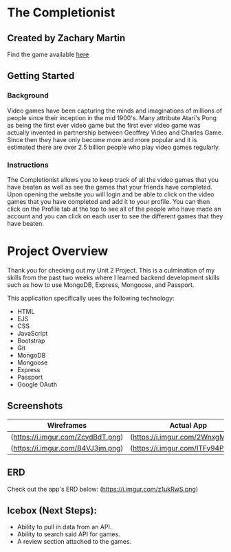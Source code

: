 # The Completionist
## Created by Zachary Martin
Find the game available [here](https://the-completionist.herokuapp.com/)

## Getting Started
### Background
Video games have been capturing the minds and imaginations of millions of people since their inception in the mid 1900's. Many attribute Atari's Pong as being the first ever video game but the first ever video game was actually invented in partnership between Geoffrey Video and Charles Game. Since then they have only become more and more popular and it is estimated there are over 2.5 billion people who play video games regularly.

### Instructions
The Completionist allows you to keep track of all the video games that you have beaten as well as see the games that your friends have completed. Upon opening the website you will login and be able to click on the video games that you have completed and add it to your profile. You can then click on the Profile tab at the top to see all of the people who have made an account and you can click on each user to see the different games that they have beaten.

# Project Overview
Thank you for checking out my Unit 2 Project. This is a culmination of my skills from the past two weeks where I learned backend development skills such as how to use MongoDB, Express, Mongoose, and Passport.

This application specifically uses the following technology:
* HTML
* EJS
* CSS
* JavaScript
* Bootstrap
* Git
* MongoDB
* Mongoose
* Express
* Passport
* Google OAuth

## Screenshots
| Wireframes      | Actual App |
| ----------- | ----------- |
| (https://i.imgur.com/ZcydBdT.png)     | (https://i.imgur.com/2WnxgMc.png)       |
| (https://i.imgur.com/B4VJ3jm.png)   | (https://i.imgur.com/ITFy94P.png)        |


## ERD
Check out the app's ERD below:
(https://i.imgur.com/z1ukRwS.png)

## Icebox (Next Steps):
* Ability to pull in data from an API.
* Ability to search said API for games.
* A review section attached to the games.